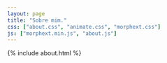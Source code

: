 ```yaml
---
layout: page
title: "Sobre mim."
css: ["about.css", "animate.css", "morphext.css"]
js: ["morphext.min.js", "about.js"]
---
```

{% include about.html %}